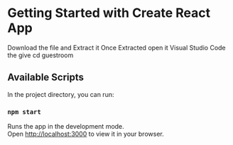 # Getting Started with Create React App
Download the file and Extract it
Once Extracted open it Visual Studio Code
the give cd guestroom

## Available Scripts

In the project directory, you can run:

### `npm start`

Runs the app in the development mode.\
Open [http://localhost:3000](http://localhost:3000) to view it in your browser.





